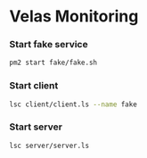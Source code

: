 # Velas Monitoring


### Start fake service 

```sh 
pm2 start fake/fake.sh
```

### Start client

```sh
lsc client/client.ls --name fake
```

### Start server

```sh
lsc server/server.ls
```